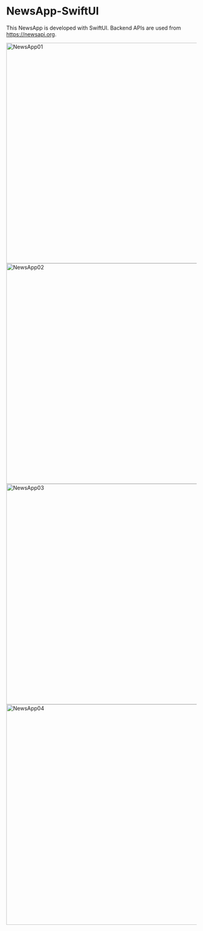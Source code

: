 # NewsApp-SwiftUI
This NewsApp is developed with SwiftUI. Backend APIs are used from https://newsapi.org.

<img width="584" alt="NewsApp01" src="https://user-images.githubusercontent.com/32634677/88360364-649f2e00-cd9b-11ea-8669-5b06ad89886e.png">
<img width="584" alt="NewsApp02" src="https://user-images.githubusercontent.com/32634677/88360409-90221880-cd9b-11ea-8a87-a1c2b874b3dc.png">
<img width="584" alt="NewsApp03" src="https://user-images.githubusercontent.com/32634677/88360417-9d3f0780-cd9b-11ea-956e-67d8b2e26000.png">
<img width="584" alt="NewsApp04" src="https://user-images.githubusercontent.com/32634677/88360433-ab8d2380-cd9b-11ea-9fc2-f89a952b217f.png">
